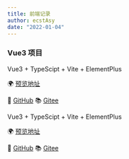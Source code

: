 ```yaml
---
title: 前端记录
author: ecstAsy
date: "2022-01-04"
---
```


### Vue3 项目

Vue3 + TypeScipt + Vite + ElementPlus

:earth_africa: [预览地址](http://ecst.gitee.io/moko-vue-elementplus-admin/#/user/login)

:book: [GitHub](https://github.com/ecstAsy/moko-vue-admin-element-plus)
:books: [Gitee](https://gitee.com/ecst/moko-vue-elementplus-admin)

Vue3 + TypeScipt + Vite + ElementPlus

:earth_africa: [预览地址](http://ecst.gitee.io/moko-vue-antd-admin/#/user/login)

:book: [GitHub](https://github.com/ecstAsy/moko-vue-antd-admin)
:books: [Gitee](https://gitee.com/ecst/moko-vue-antd-admin)
